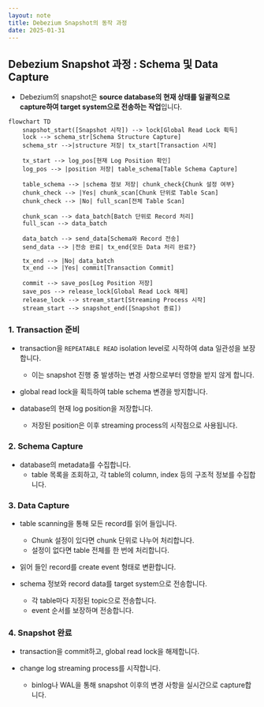 ```yaml
---
layout: note
title: Debezium Snapshot의 동작 과정
date: 2025-01-31
---
```





## Debezium Snapshot 과정 : Schema 및 Data Capture

- Debezium의 snapshot은 **source database의 현재 상태를 일괄적으로 capture하여 target system으로 전송하는 작업**입니다.

```mermaid
flowchart TD
    snapshot_start([Snapshot 시작]) --> lock[Global Read Lock 획득]
    lock --> schema_str[Schema Structure Capture]
    schema_str -->|structure 저장| tx_start[Transaction 시작]
    
    tx_start --> log_pos[현재 Log Position 확인]
    log_pos --> |position 저장| table_schema[Table Schema Capture]
    
    table_schema --> |schema 정보 저장| chunk_check{Chunk 설정 여부}
    chunk_check --> |Yes| chunk_scan[Chunk 단위로 Table Scan]
    chunk_check --> |No| full_scan[전체 Table Scan]
    
    chunk_scan --> data_batch[Batch 단위로 Record 처리]
    full_scan --> data_batch
    
    data_batch --> send_data[Schema와 Record 전송]
    send_data --> |전송 완료| tx_end{모든 Data 처리 완료?}
    
    tx_end --> |No| data_batch
    tx_end --> |Yes| commit[Transaction Commit]
    
    commit --> save_pos[Log Position 저장]
    save_pos --> release_lock[Global Read Lock 해제]
    release_lock --> stream_start[Streaming Process 시작]
    stream_start --> snapshot_end([Snapshot 종료])
```


### 1. Transaction 준비

- transaction을 `REPEATABLE READ` isolation level로 시작하여 data 일관성을 보장합니다.
    - 이는 snapshot 진행 중 발생하는 변경 사항으로부터 영향을 받지 않게 합니다.

- global read lock을 획득하여 table schema 변경을 방지합니다.

- database의 현재 log position을 저장합니다.
    - 저장된 position은 이후 streaming process의 시작점으로 사용됩니다.


### 2. Schema Capture

- database의 metadata를 수집합니다.
    - table 목록을 조회하고, 각 table의 column, index 등의 구조적 정보를 수집합니다.


### 3. Data Capture

- table scanning을 통해 모든 record를 읽어 들입니다.
    - Chunk 설정이 있다면 chunk 단위로 나누어 처리합니다.
    - 설정이 없다면 table 전체를 한 번에 처리합니다.

- 읽어 들인 record를 create event 형태로 변환합니다.

- schema 정보와 record data를 target system으로 전송합니다.
    - 각 table마다 지정된 topic으로 전송합니다.
    - event 순서를 보장하며 전송합니다.


### 4. Snapshot 완료

- transaction을 commit하고, global read lock을 해제합니다.

- change log streaming process를 시작합니다.
    - binlog나 WAL을 통해 snapshot 이후의 변경 사항을 실시간으로 capture합니다.
